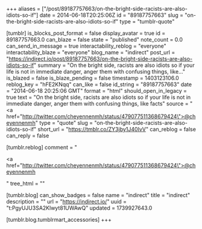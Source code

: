 +++
aliases = ["/post/89187757663/on-the-bright-side-racists-are-also-idiots-so-if"]
date = 2014-06-18T20:25:06Z
id = "89187757663"
slug = "on-the-bright-side-racists-are-also-idiots-so-if"
type = "tumblr-quote"

[tumblr]
is_blocks_post_format = false
display_avatar = true
id = 89187757663.0
can_blaze = false
state = "published"
note_count = 0.0
can_send_in_message = true
interactability_reblog = "everyone"
interactability_blaze = "everyone"
blog_name = "indirect"
post_url = "https://indirect.io/post/89187757663/on-the-bright-side-racists-are-also-idiots-so-if"
summary = "On the bright side, racists are also idiots so if your life is not in immediate danger, anger them with confusing things, like..."
is_blazed = false
is_blaze_pending = false
timestamp = 1403123106.0
reblog_key = "hFE2KNqq"
can_like = false
id_string = "89187757663"
date = "2014-06-18 20:25:06 GMT"
format = "html"
should_open_in_legacy = true
text = "On the bright side, racists are also idiots so if your life is not in immediate danger, anger them with confusing things, like facts"
source = "<a href=\"http://twitter.com/cheyennenmh/status/479077511368679424\">@cheyennenmh</a>"
type = "quote"
slug = "on-the-bright-side-racists-are-also-idiots-so-if"
short_url = "https://tmblr.co/ZY3jby1J40IvV"
can_reblog = false
can_reply = false

[tumblr.reblog]
comment = "<p><a href=\"http://twitter.com/cheyennenmh/status/479077511368679424\">@cheyennenmh</a></p>"
tree_html = ""

[tumblr.blog]
can_show_badges = false
name = "indirect"
title = "indirect"
description = ""
url = "https://indirect.io/"
uuid = "t:PgyUJU3SA2Klwyt81UWAwQ"
updated = 1739927643.0

[tumblr.blog.tumblrmart_accessories]
+++
